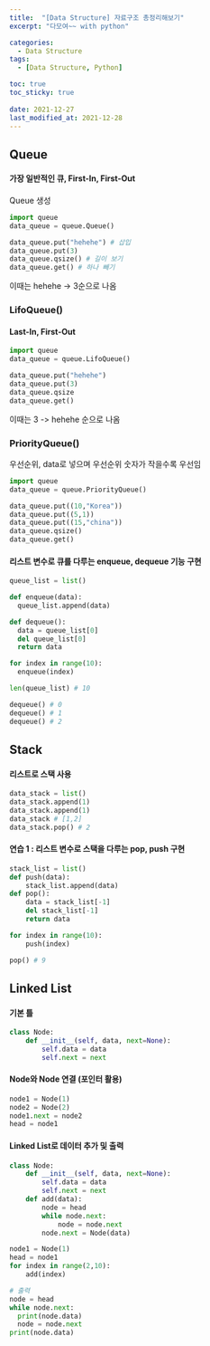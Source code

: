 ```yaml
---
title:  "[Data Structure] 자료구조 총정리해보기"
excerpt: "다모여~~ with python"

categories:
  - Data Structure
tags:
  - [Data Structure, Python]

toc: true
toc_sticky: true
 
date: 2021-12-27
last_modified_at: 2021-12-28
---
```


## Queue
#### 가장 일반적인 큐, First-In, First-Out
Queue 생성
```py
import queue
data_queue = queue.Queue()

data_queue.put("hehehe") # 삽입
data_queue.put(3)
data_queue.qsize() # 길이 보기
data_queue.get() # 하나 빼기
```
이때는 hehehe -> 3순으로 나옴

### LifoQueue()
#### Last-In, First-Out
```py
import queue
data_queue = queue.LifoQueue()

data_queue.put("hehehe")
data_queue.put(3)
data_queue.qsize
data_queue.get()
```
이때는 3 -> hehehe 순으로 나옴

### PriorityQueue()
우선순위, data로 넣으며 우선순위 숫자가 작을수록 우선임
```py
import queue
data_queue = queue.PriorityQueue()

data_queue.put((10,"Korea"))
data_queue.put((5,1))
data_queue.put((15,"china"))
data_queue.qsize()
data_queue.get()
```

#### 리스트 변수로 큐를 다루는 enqueue, dequeue 기능 구현
```py
queue_list = list()

def enqueue(data):
  queue_list.append(data)

def dequeue():
  data = queue_list[0]
  del queue_list[0]
  return data

for index in range(10):
  enqueue(index)

len(queue_list) # 10

dequeue() # 0
dequeue() # 1
dequeue() # 2
```


## Stack
#### 리스트로 스택 사용
```py
data_stack = list()
data_stack.append(1)
data_stack.append(1)
data_stack # [1,2]
data_stack.pop() # 2
```

#### 연습 1 : 리스트 변수로 스택을 다루는 pop, push 구현
```py
stack_list = list()
def push(data):
    stack_list.append(data)
def pop():
    data = stack_list[-1]
    del stack_list[-1]
    return data

for index in range(10):
    push(index)

pop() # 9
```



## Linked List
#### 기본 틀
```py
class Node:
    def __init__(self, data, next=None):
        self.data = data
        self.next = next
```

#### Node와 Node 연결 (포인터 활용)
```py
node1 = Node(1)
node2 = Node(2)
node1.next = node2
head = node1
```

#### Linked List로 데이터 추가 및 출력
```py
class Node:
    def __init__(self, data, next=None):
        self.data = data
        self.next = next
    def add(data):
        node = head
        while node.next:
            node = node.next
        node.next = Node(data)

node1 = Node(1)
head = node1
for index in range(2,10):
    add(index)

# 출력
node = head
while node.next:
  print(node.data)
  node = node.next
print(node.data)
```



